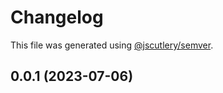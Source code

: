 # Changelog

This file was generated using [@jscutlery/semver](https://github.com/jscutlery/semver).

## 0.0.1 (2023-07-06)
